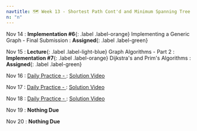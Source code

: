 ```yaml
---
navtitle: 🗺️ Week 13 - Shortest Path Cont'd and Minimum Spanning Tree
n: "n"
---
```


Nov 14
: **Implementation #6**{: .label .label-orange} Implementing a Generic Graph - Final Submission
    : **Assigned**{: .label .label-green}

Nov 15
: **Lecture**{: .label .label-light-blue} Graph Algorithms - Part 2
: **Implementation #7**{: .label .label-orange} Dijkstra's and Prim's Algorithms
    : **Assigned**{: .label .label-green}

Nov 16
: [Daily Practice - ](https://leetcode.com/problems/)
    : [Solution Video]()

Nov 17
: [Daily Practice - ](https://leetcode.com/problems/)
    : [Solution Video]()

Nov 18
: [Daily Practice - ](https://leetcode.com/problems/)
    : [Solution Video]()

Nov 19
: **Nothing Due**

Nov 20
: **Nothing Due**

